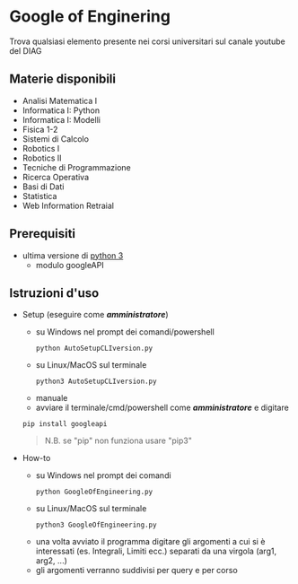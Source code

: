 # Google of Enginering
Trova qualsiasi elemento presente nei corsi universitari sul canale youtube del DIAG

## Materie disponibili
* Analisi Matematica I
* Informatica I: Python
* Informatica I: Modelli
* Fisica 1-2
* Sistemi di Calcolo
* Robotics I
* Robotics II
* Tecniche di Programmazione
* Ricerca Operativa
* Basi di Dati
* Statistica
* Web Information Retraial

## Prerequisiti
* ultima versione di [python 3](https://www.python.org/)
  * modulo googleAPI

## Istruzioni d'uso
* Setup (eseguire come ***amministratore***)
  * su Windows nel prompt dei comandi/powershell
    ```console
    python AutoSetupCLIversion.py
    ```
  * su Linux/MacOS sul terminale
    ```console
    python3 AutoSetupCLIversion.py
    ```
  * manuale
   * avviare il terminale/cmd/powershell come ***amministratore*** e digitare
   ```console
   pip install googleapi
   ```
   > N.B.
   > se "pip" non funziona usare "pip3"
   
* How-to
  * su Windows nel prompt dei comandi
    ```console
    python GoogleOfEngineering.py
    ```
  * su Linux/MacOS sul terminale
    ```console
    python3 GoogleOfEngineering.py
    ```
  * una volta avviato il programma digitare gli argomenti a cui si è interessati (es. Integrali, Limiti ecc.) separati da una virgola (arg1, arg2, ...)
  * gli argomenti verranno suddivisi per query e per corso
